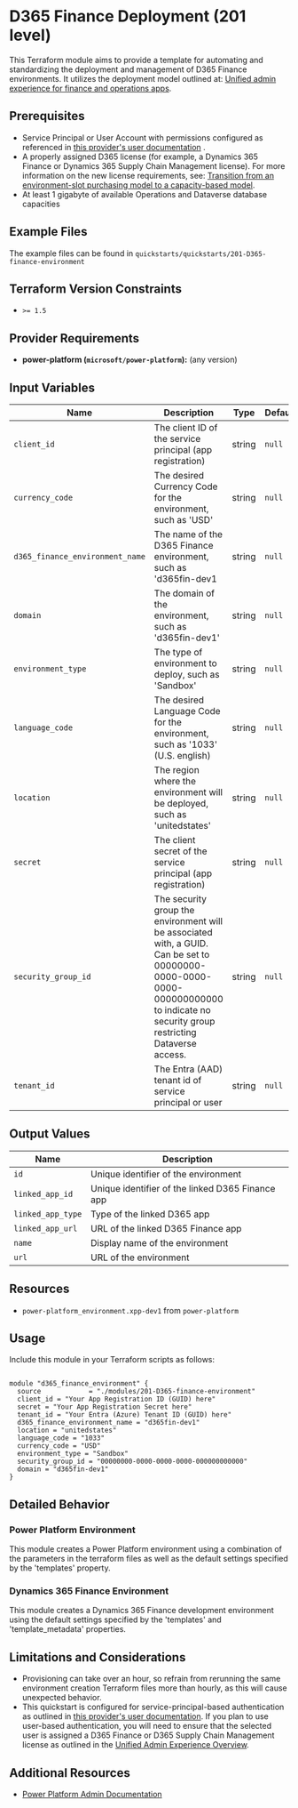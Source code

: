<!-- This document is auto-generated. Do not edit directly. Make changes to README.md.tmpl instead. -->
# D365 Finance Deployment (201 level)

This Terraform module aims to provide a template for automating and standardizing the deployment and management of D365 Finance environments.
It utilizes the deployment model outlined at: [Unified admin experience for finance and operations apps](https://learn.microsoft.com/power-platform/admin/unified-experience/finance-operations-apps-overview).

## Prerequisites

- Service Principal or User Account with permissions configured as referenced in [this provider's user documentation](https://microsoft.github.io/terraform-provider-power-platform#authentication) .
- A properly assigned D365 license (for example, a Dynamics 365 Finance or Dynamics 365 Supply Chain Management license).
  For more information on the new license requirements, see: [Transition from an environment-slot purchasing model to a capacity-based model](https://learn.microsoft.com/power-platform/admin/unified-experience/finance-operations-apps-overview#transition-from-an-environment-slot-purchasing-model-to-a-capacity-based-model).
- At least 1 gigabyte of available Operations and Dataverse database capacities

## Example Files

The example files can be found in `quickstarts/quickstarts/201-D365-finance-environment`

## Terraform Version Constraints

- `>= 1.5`

## Provider Requirements

- **power-platform (`microsoft/power-platform`):** (any version)

## Input Variables

| Name | Description | Type | Default | Required |
|------|-------------|------|---------|:--------:|
| `client_id` | The client ID of the service principal (app registration) | string | `null` | true |
| `currency_code` | The desired Currency Code for the environment, such as 'USD' | string | `null` | true |
| `d365_finance_environment_name` | The name of the D365 Finance environment, such as 'd365fin-dev1 | string | `null` | true |
| `domain` | The domain of the environment, such as 'd365fin-dev1' | string | `null` | true |
| `environment_type` | The type of environment to deploy, such as 'Sandbox' | string | `null` | true |
| `language_code` | The desired Language Code for the environment, such as '1033' (U.S. english) | string | `null` | true |
| `location` | The region where the environment will be deployed, such as 'unitedstates' | string | `null` | true |
| `secret` | The client secret of the service principal (app registration) | string | `null` | true |
| `security_group_id` | The security group the environment will be associated with, a GUID. Can be set to 00000000-0000-0000-0000-000000000000 to indicate no security group restricting Dataverse access. | string | `null` | true |
| `tenant_id` | The Entra (AAD) tenant id of service principal or user | string | `null` | true |

## Output Values

| Name | Description |
|------|-------------|
| `id` | Unique identifier of the environment |
| `linked_app_id` | Unique identifier of the linked D365 Finance app |
| `linked_app_type` | Type of the linked D365 app |
| `linked_app_url` | URL of the linked D365 Finance app |
| `name` | Display name of the environment |
| `url` | URL of the environment |

## Resources

- `power-platform_environment.xpp-dev1` from `power-platform`

## Usage

Include this module in your Terraform scripts as follows:

```hcl

module "d365_finance_environment" {
  source            = "./modules/201-D365-finance-environment"
  client_id = "Your App Registration ID (GUID) here"
  secret = "Your App Registration Secret here"
  tenant_id = "Your Entra (Azure) Tenant ID (GUID) here"
  d365_finance_environment_name = "d365fin-dev1"
  location = "unitedstates"
  language_code = "1033"
  currency_code = "USD"
  environment_type = "Sandbox"
  security_group_id = "00000000-0000-0000-0000-000000000000"
  domain = "d365fin-dev1"
}

```

## Detailed Behavior

### Power Platform Environment

This module creates a Power Platform environment using a combination of the parameters in the terraform files as well as the default settings specified by the 'templates' property.

### Dynamics 365 Finance Environment

This module creates a Dynamics 365 Finance development environment using the default settings specified by the 'templates' and 'template_metadata' properties.

## Limitations and Considerations

- Provisioning can take over an hour, so refrain from rerunning the same environment creation Terraform files more than hourly, as this will cause unexpected behavior.
- This quickstart is configured for service-principal-based authentication as outlined in [this provider's user documentation](https://microsoft.github.io/terraform-provider-power-platform#authentication). 
  If you plan to use user-based authentication, you will need to ensure that the selected user is assigned a D365 Finance or D365 Supply Chain Management license as outlined in the 
  [Unified Admin Experience Overview](https://learn.microsoft.com/power-platform/admin/unified-experience/finance-operations-apps-overview).

## Additional Resources

- [Power Platform Admin Documentation](https://learn.microsoft.com/power-platform/admin/)
